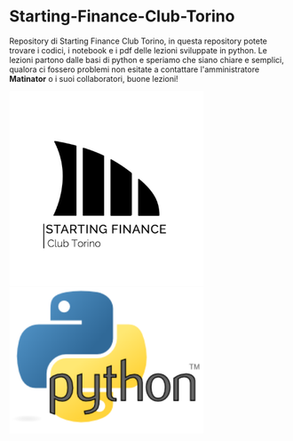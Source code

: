 # Starting-Finance-Club-Torino
Repository di Starting Finance Club Torino, in questa repository potete trovare i codici, i notebook e i pdf delle lezioni sviluppate in python. 
Le lezioni partono dalle basi di python e speriamo che siano chiare e semplici, qualora ci fossero problemi non esitate a contattare l'amministratore **Matinator** o i suoi collaboratori, buone lezioni!

<img src="img/starting_finance_club_torino_logo.jpg" width= "350" />  <img src = "img/Python_logo_large.png" width = "350" />
